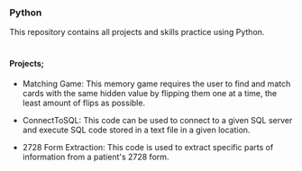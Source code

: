### Python

This repository contains all projects and skills practice using Python.

# #

#### Projects;

- Matching Game: This memory game requires the user to find and match cards with the same hidden value by flipping them one at a time, the least amount of flips as possible.

- ConnectToSQL: This code can be used to connect to a given SQL server and execute SQL code stored in a text file in a given location.

- 2728 Form Extraction:  This code is used to extract specific parts of information from a patient's 2728 form.
